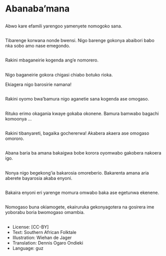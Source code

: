 # Abanaba’mana

##
Abwo kare efamili
yarengoo yamenyete
nomogoko sana.

##
Tibarenge korwana
nonde bwensi. Nigo
barenge gokonya
abaibori babo nka sobo
amo nase emegondo.

##
Rakini mbaganeirie
kogenda ang’e
nomorero.

##
Nigo baganeirie gokora
chigasi chiabo botuko
rioka.

Ekiagera nigo barosirie namana!

##
Rakini oyomo
bwa’bamura nigo
aganetie sana kogenda
ase omogaso.

##
Rituko erimo okagania
kwaye gokaba okonene.
Bamura bamwabo
bagachi komoonya ...

##
Rakini tibanyareti,
bagaika gochererwa!
Akabera akaera ase
omogaso omororo.

##
Abana baria ba amana
bakaigwa bobe korora
oyomwabo gakobera
nakoera igo.

##
Nonya nigo begekong’ia
bakarosia omoreberio.
Bakarenta amana aria
aberete bayarosia
akaba enyoni.

##
Bakaira enyoni eri
yarenge momura
omwabo baka ase
egetunwa ekenene.

##
Nomogaso buna
okiamogete, ekairuruka
gekonyagotera na
gosirera ime yoborabu
boria bwomogaso
omambia.

##
* License: [CC-BY]
* Text: Southern African Folktale
* Illustration: Wiehan de Jager
* Translation: Dennis Ogaro Ondieki
* Language: guz
